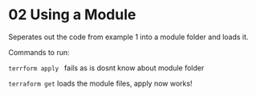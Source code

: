 # 02 Using a Module
Seperates out the code from example 1 into a module folder and loads it. 

Commands to run: 


`terrform apply `
    fails as is dosnt know about module folder

`terraform get`
    loads the module files, apply now works! 
